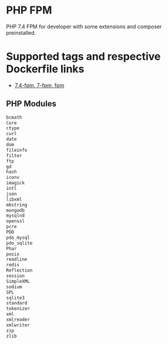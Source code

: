 # PHP FPM
PHP 7.4 FPM for developer with some extensions and composer preinstalled.

# Supported tags and respective Dockerfile links
- [7.4-fpm, 7-fpm, fpm](https://github.com/SmartNMS/docker-php/7.4/fpm)

## PHP Modules
```txt
bcmath
Core
ctype
curl
date
dom
fileinfo
filter
ftp
gd
hash
iconv
imagick
intl
json
libxml
mbstring
mongodb
mysqlnd
openssl
pcre
PDO
pdo_mysql
pdo_sqlite
Phar
posix
readline
redis
Reflection
session
SimpleXML
sodium
SPL
sqlite3
standard
tokenizer
xml
xmlreader
xmlwriter
zip
zlib
```
